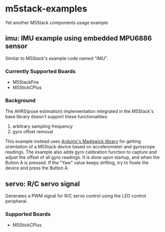 # m5stack-examples
Yet another M5Stack components usage example

## imu: IMU example using embedded MPU6886 sensor
Similar to M5Stack's example code named "IMU".

### Currently Supported Boards
- M5StackFire
- M5StickCPlus

### Background
The AHRS(pose estimation) implementation integrated in the M5Stack's base library doesn't support these functionalities:
1. arbitrary sampling frequency
2. gyro offset removal

This example instead uses [Arduino's Madgwick library](https://github.com/arduino-libraries/MadgwickAHRS) for getting orientation of a M5Stack device based on accelerometer and gyroscope readings.
The example also adds gyro calibration function to capture and adjust the offset of all gyro readings. It is done upon startup, and when the Button A is pressed.
If the "Yaw" value keeps drifting, try to fixate the device and press the Button A.

## servo: R/C servo signal
Generates a PWM signal for R/C servo control using the LED control peripheral.
### Supported Boards
- M5StickCPlus
